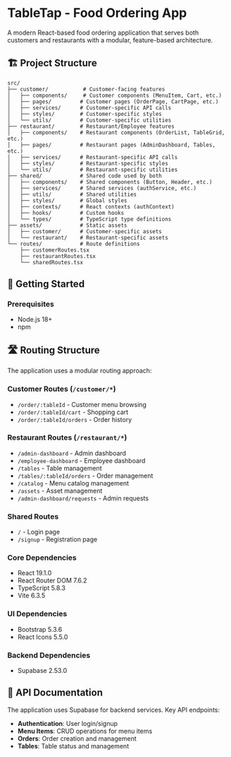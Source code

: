 # TableTap - Food Ordering App

A modern React-based food ordering application that serves both customers and restaurants with a modular, feature-based architecture.

## 🏗️ Project Structure

```
src/
├── customer/           # Customer-facing features
│   ├── components/     # Customer components (MenuItem, Cart, etc.)
│   ├── pages/         # Customer pages (OrderPage, CartPage, etc.)
│   ├── services/      # Customer-specific API calls
│   ├── styles/        # Customer-specific styles
│   └── utils/         # Customer-specific utilities
├── restaurant/        # Restaurant/Employee features
│   ├── components/    # Restaurant components (OrderList, TableGrid, etc.)
│   ├── pages/         # Restaurant pages (AdminDashboard, Tables, etc.)
│   ├── services/      # Restaurant-specific API calls
│   ├── styles/        # Restaurant-specific styles
│   └── utils/         # Restaurant-specific utilities
├── shared/            # Shared code used by both
│   ├── components/    # Shared components (Button, Header, etc.)
│   ├── services/      # Shared services (authService, etc.)
│   ├── utils/         # Shared utilities
│   ├── styles/        # Global styles
│   ├── contexts/      # React contexts (authContext)
│   ├── hooks/         # Custom hooks
│   └── types/         # TypeScript type definitions
├── assets/            # Static assets
│   ├── customer/      # Customer-specific assets
│   └── restaurant/    # Restaurant-specific assets
└── routes/            # Route definitions
    ├── customerRoutes.tsx
    ├── restaurantRoutes.tsx
    └── sharedRoutes.tsx
```

## 🚀 Getting Started

### Prerequisites
- Node.js 18+ 
- npm

## 🛣️ Routing Structure

The application uses a modular routing approach:

### Customer Routes (`/customer/*`)
- `/order/:tableId` - Customer menu browsing
- `/order/:tableId/cart` - Shopping cart
- `/order/:tableId/orders` - Order history

### Restaurant Routes (`/restaurant/*`)
- `/admin-dashboard` - Admin dashboard
- `/employee-dashboard` - Employee dashboard
- `/tables` - Table management
- `/tables/:tableId/orders` - Order management
- `/catalog` - Menu catalog management
- `/assets` - Asset management
- `/admin-dashboard/requests` - Admin requests

### Shared Routes
- `/` - Login page
- `/signup` - Registration page

### Core Dependencies
- React 19.1.0
- React Router DOM 7.6.2
- TypeScript 5.8.3
- Vite 6.3.5

### UI Dependencies
- Bootstrap 5.3.6
- React Icons 5.5.0

### Backend Dependencies
- Supabase 2.53.0

## 📝 API Documentation

The application uses Supabase for backend services. Key API endpoints:

- **Authentication**: User login/signup
- **Menu Items**: CRUD operations for menu items
- **Orders**: Order creation and management
- **Tables**: Table status and management
